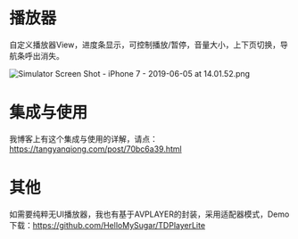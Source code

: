 
# 播放器
自定义播放器View，进度条显示，可控制播放/暂停，音量大小，上下页切换，导航条呼出消失。


![Simulator Screen Shot - iPhone 7 - 2019-06-05 at 14.01.52.png](https://i.loli.net/2019/06/05/5cf75aeac459a70370.png)

# 集成与使用
我博客上有这个集成与使用的详解，请点：https://tangyanqiong.com/post/70bc6a39.html

# 其他
如需要纯粹无UI播放器，我也有基于AVPLAYER的封装，采用适配器模式，Demo下载：https://github.com/HelloMySugar/TDPlayerLite

